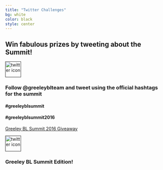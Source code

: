 ```yaml
---
title: "Twitter Challenges"
bg: white
color: black
style: center
---
```


## Win fabulous prizes by tweeting about the Summit!

<a href="">
   <img src="https://cdn1.iconfinder.com/data/icons/logotypes/32/twitter-128.png" alt="twitter icon" style="width:50px;"/>
</a>

### Follow @greeleyblteam and tweet using the official hashtags for the summit

#### #greeleyblsummit

#### #greeleyblsummit2016

<a class="e-widget no-button" href="https://gleam.io/bYpF2/greeley-bl-summit-2016-giveaway" rel="nofollow">Greeley BL Summit 2016 Giveaway</a>
<script type="text/javascript" src="https://js.gleam.io/e.js" async="true"></script>

<a href="">
   <img src="http://www.pokemongo.com/static/assets/images/pokemon_go_logo.png" alt="twitter icon" style="width:50px;"/>
</a>

### Greeley BL Summit Edition!
